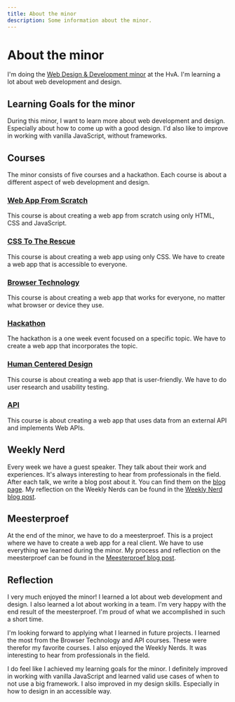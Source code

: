 ```yaml
---
title: About the minor
description: Some information about the minor.
---
```


# About the minor

I'm doing the [Web Design & Development minor](https://everythingweb.org/) at the HvA. I'm learning a lot about web development and design.

## Learning Goals for the minor

During this minor, I want to learn more about web development and design. Especially about how to come up with a good design. I'd also like to improve in working with vanilla JavaScript, without frameworks.

## Courses

The minor consists of five courses and a hackathon. Each course is about a different aspect of web development and design.

### [Web App From Scratch](/blog/web-app-from-scratch)

This course is about creating a web app from scratch using only HTML, CSS and JavaScript.

### [CSS To The Rescue](/blog/css-to-the-rescue)

This course is about creating a web app using only CSS. We have to create a web app that is accessible to everyone.

### [Browser Technology](/blog/browser-technology)

This course is about creating a web app that works for everyone, no matter what browser or device they use.

### [Hackathon](/blog/hackathon)

The hackathon is a one week event focused on a specific topic. We have to create a web app that incorporates the topic.

### [Human Centered Design](/blog/human-centered-design)

This course is about creating a web app that is user-friendly. We have to do user research and usability testing.

### [API](/blog/api)

This course is about creating a web app that uses data from an external API and implements Web APIs.

## Weekly Nerd

Every week we have a guest speaker. They talk about their work and experiences. It's always interesting to hear from professionals in the field. After each talk, we write a blog post about it. You can find them on the [blog page](/blog). My reflection on the Weekly Nerds can be found in the [Weekly Nerd blog post](/blog/weekly-nerd).

## Meesterproef

At the end of the minor, we have to do a meesterproef. This is a project where we have to create a web app for a real client. We have to use everything we learned during the minor. My process and reflection on the meesterproef can be found in the [Meesterproef blog post](/blog/meesterproef).

## Reflection

I very much enjoyed the minor! I learned a lot about web development and design. I also learned a lot about working in a team. I'm very happy with the end result of the meesterproef. I'm proud of what we accomplished in such a short time.

I'm looking forward to applying what I learned in future projects. I learned the most from the Browser Technology and API courses. These were therefor my favorite courses. I also enjoyed the Weekly Nerds. It was interesting to hear from professionals in the field.

I do feel like I achieved my learning goals for the minor. I definitely improved in working with vanilla JavaScript and learned valid use cases of when to not use a big framework. I also improved in my design skills. Especially in how to design in an accessible way.
